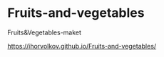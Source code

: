 # Fruits-and-vegetables
Fruits&amp;Vegetables-maket

https://ihorvolkov.github.io/Fruits-and-vegetables/
